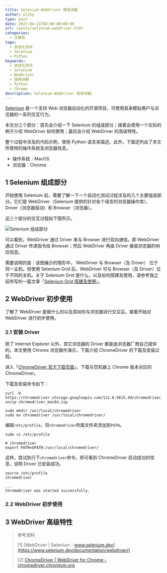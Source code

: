 ```yaml
---
title: Selenium WebDriver 使用详解
author: olzhy
type: post
date: 2023-04-21T08:00:00+08:00
url: /posts/selenium-webdriver.html
categories:
  - 计算机
tags:
  - 自动化测试
  - Selenium
  - Python
keywords:
  - 自动化测试
  - Selenium
  - WebDriver
  - 使用详解
  - Python
  - Chrome
description: Selenium WebDriver 使用详解。
---
```


[Selenium](https://www.selenium.dev/) 是一个支持 Web 浏览器自动化的开源项目，可使用其来模拟用户与浏览器的一系列交互行为。

本文分三个部分：首先会介绍一下 Selenium 的组成部分；接着会使用一个实际的例子介绍 WebDriver 如何使用；最后会介绍 WebDriver 的高级特性。

整个过程中涉及的代码示例，使用 Python 语言来描述。此外，下面还列出了本文所使用的操作系统及浏览器信息。

- 操作系统：MacOS
- 浏览器：Chrome

## 1 Selenium 组成部分

开始使用 Selenium 前，需要了解一下一个自动化测试过程涉及的几个主要组成部分。它们是 WebDriver（Selenium 提供的针对各个语言的浏览器操作库）、Driver（浏览器驱动）和 Browser（浏览器）。

这三个部分的交互过程如下图所示。

![Selenium 组成部分](https://olzhy.github.io/static/images/uploads/2023/04/selenium-components.svg#center)

可以看到，WebDriver 通过 Driver 来与 Browser 进行双向通信。即 WebDriver 通过 Driver 传递指令给 Browser；然后 WebDriver 再由 Driver 接收浏览器的响应信息。

需要说明的是：该图展示的情形中， WebDriver 与 Browser（及 Driver） 位于同一主机。但使用 Selenium Grid 后，WebDriver 可与 Browser（及 Driver）位于不同的主机。关于 Selenium Grid 是什么，以及如何搭建及使用，请参考我之前所写的一篇文章「[Selenium Grid 搭建及使用](https://olzhy.github.io/posts/selenium-grid.html)」。

## 2 WebDriver 初步使用

了解了 WebDriver 是做什么的以及其如何与浏览器进行交互后，接着开始对 WebDriver 进行初步使用。

### 2.1 安装 Driver

除了 Internet Explorer 以外，其它浏览器的 Driver 都是由浏览器厂商自己提供的。本文使用 Chrome 浏览器作演示，下面介绍 ChromeDriver 的下载及安装过程。

进入「[ChromeDriver 官方下载页面](https://chromedriver.chromium.org/downloads)」，下载与您机器上 Chrome 版本对应的 ChromeDriver。

下载及安装命令如下：

```shell
curl -O https://chromedriver.storage.googleapis.com/112.0.5615.49/chromedriver_mac64.zip
unzip chromedriver_mac64.zip

sudo mkdir /usr/local/chromedriver
sudo mv chromedriver /usr/local/chromedriver/
```

编辑`/etc/profile`，将`chromedriver`所属文件夹添加到`PATH`。

```shell
sudo vi /etc/profile

# chromedriver
export PATH=$PATH:/usr/local/chromedriver/
```

这样，尝试执行下`chromedriver`命令，即可看到 ChromeDriver 启动成功的信息，说明 Driver 已安装成功。

```shell
source /etc/profile
chromedriver

...
ChromeDriver was started successfully.
```

### 2.2 WebDriver 初步使用

## 3 WebDriver 高级特性

> 参考资料
>
> [1] [WebDriver | Selenium - www.selenium.dev](https://www.selenium.dev/documentation/webdriver/)
>
> [2] [ChromeDriver | WebDriver for Chrome - chromedriver.chromium.org](https://chromedriver.chromium.org/downloads)
